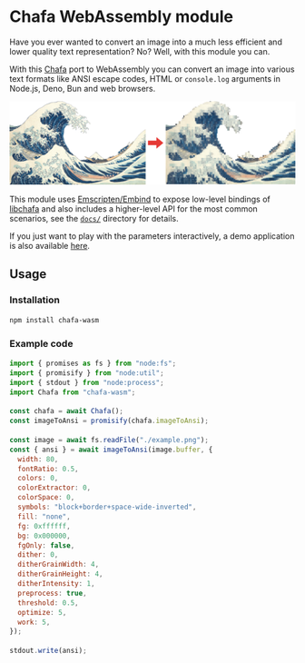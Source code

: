 # Chafa WebAssembly module

Have you ever wanted to convert an image into a much less efficient and lower quality text representation? No? Well, with this module you can.

With this [Chafa](https://hpjansson.org/chafa/) port to WebAssembly you can convert an image into various text formats like ANSI escape codes, HTML or `console.log` arguments in Node.js, Deno, Bun and web browsers.

<p align="center">

![](./assets/preview.webp)

</p>

This module uses [Emscripten/Embind](https://emscripten.org) to expose low-level bindings of [libchafa](https://hpjansson.org/chafa/ref/) and also includes a higher-level API for the most common scenarios, see the [`docs/`](docs/README.md) directory for details.

If you just want to play with the parameters interactively, a demo application is also available [here](https://hectorm.github.io/chafa-wasm/).

## Usage

### Installation

```sh
npm install chafa-wasm
```

### Example code

```js
import { promises as fs } from "node:fs";
import { promisify } from "node:util";
import { stdout } from "node:process";
import Chafa from "chafa-wasm";

const chafa = await Chafa();
const imageToAnsi = promisify(chafa.imageToAnsi);

const image = await fs.readFile("./example.png");
const { ansi } = await imageToAnsi(image.buffer, {
  width: 80,
  fontRatio: 0.5,
  colors: 0,
  colorExtractor: 0,
  colorSpace: 0,
  symbols: "block+border+space-wide-inverted",
  fill: "none",
  fg: 0xffffff,
  bg: 0x000000,
  fgOnly: false,
  dither: 0,
  ditherGrainWidth: 4,
  ditherGrainHeight: 4,
  ditherIntensity: 1,
  preprocess: true,
  threshold: 0.5,
  optimize: 5,
  work: 5,
});

stdout.write(ansi);
```
